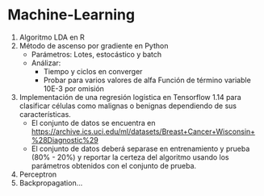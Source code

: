 # Machine-Learning

1. Algoritmo LDA en R
2. Método de ascenso por gradiente en Python
    * Parámetros: Lotes, estocástico y batch
    * Análizar:
        * Tiempo y ciclos en converger
        * Probar para varios valores de alfa
  Función de término variable 10E-3 por omisión
3. Implementación de una regresión logística en Tensorflow 1.14 para clasificar células como malignas o benignas dependiendo de sus características. 
    * El conjunto de datos se encuentra en https://archive.ics.uci.edu/ml/datasets/Breast+Cancer+Wisconsin+%28Diagnostic%29
    * El conjunto de datos deberá separase en entrenamiento y prueba (80% - 20%) y reportar la certeza del algoritmo usando los parámetros obtenidos con el conjunto de prueba. 
4. Perceptron
5. Backpropagation...
